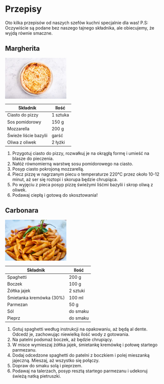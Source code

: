# Przepisy


Oto kilka przepisów od naszych szefów kuchni specjalnie dla was!
P.S: Oczywiście są podane bez naszego tajnego składnika, ale obiecujemy, że wyjdą równie smaczne.

## Margherita

<img src="assets/img/808ab593-1034-489d-844b-e5c4fd9da8e9.jpg" width = 200>

| Składnik                 | Ilość   |
|-------------------------|---------|
| Ciasto do pizzy         | 1 sztuka |
| Sos pomidorowy          | 150 g   |
| Mozzarella              | 200 g   |
| Świeże liście bazylii   | garść   |
| Oliwa z oliwek           | 2 łyżki |

1. Przygotuj ciasto do pizzy, rozwałkuj je na okrągłą formę i umieść na blasze do pieczenia.
2. Nałóż równomierną warstwę sosu pomidorowego na ciasto.
3. Posyp ciasto pokrojoną mozzarellą.
4. Piecz pizzę w nagrzanym piecu o temperaturze 220°C przez około 10-12 minut, aż ser się roztopi i skorupa będzie chrupiąca.
5. Po wyjęciu z pieca posyp pizzę świeżymi liśćmi bazylii i skrop oliwą z oliwek.
6. Podawaj ciepłą i gotową do skosztowania!

## Carbonara

<img src="assets/img/pexels-engin-akyurt-1437267.jpg" width = 200>

| Składnik                 | Ilość   |
|-------------------------|---------|
| Spaghetti                | 200 g   |
| Boczek                   | 100 g   |
| Żółtka jajek             | 2 sztuki|
| Śmietanka kremówka (30%) | 100 ml  |
| Parmezan                 | 50 g    |
| Sól                      | do smaku|
| Pieprz                   | do smaku|


1. Gotuj spaghetti według instrukcji na opakowaniu, aż będą al dente. Odcedź je, zachowując niewielką ilość wody z gotowania.
2. Na patelni podsmaż boczek, aż będzie chrupiący.
3. W misce wymieszaj żółtka jajek, śmietankę kremówkę i połowę startego parmezanu.
4. Dodaj odcedzone spaghetti do patelni z boczkiem i polej mieszanką jajeczną. Mieszaj, aż wszystko się połączy.
5. Dopraw do smaku solą i pieprzem.
6. Podawaj na talerzach, posyp resztą startego parmezanu i udekoruj świeżą natką pietruszki.
